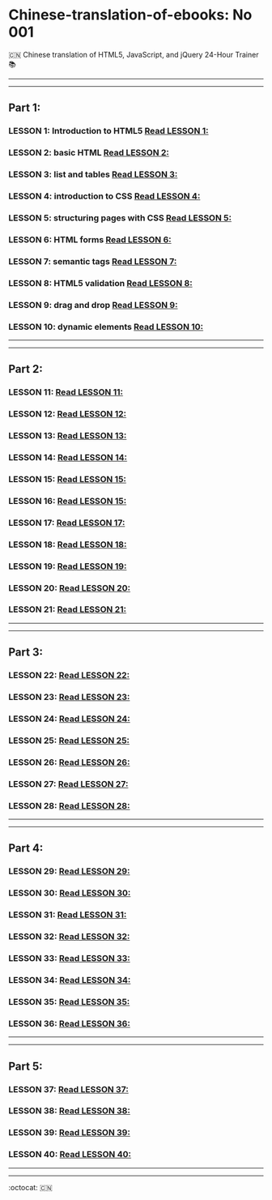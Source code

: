 # Chinese-translation-of-ebooks: No 001
 :cn: Chinese translation of  HTML5, JavaScript, and jQuery 24-Hour Trainer :books:

***
***

## Part 1:

### LESSON 1: Introduction to HTML5 [Read LESSON 1:](https://github.com/xgqfrms/Chinese-translation-of-ebooks/blob/gh-pages/Parts/Part-1/LESSON%2001.md)

### LESSON 2: basic HTML [Read LESSON 2:](https://github.com/xgqfrms/Chinese-translation-of-ebooks/blob/gh-pages/Parts/Part-1/LESSON%2002.md)

### LESSON 3: list and tables [Read LESSON 3:](https://github.com/xgqfrms/Chinese-translation-of-ebooks/blob/gh-pages/Parts/Part-1/LESSON%2003.md)

### LESSON 4: introduction to CSS [Read LESSON 4:](https://github.com/xgqfrms/Chinese-translation-of-ebooks/blob/gh-pages/Parts/Part-1/LESSON%2004.md)

### LESSON 5: structuring pages with CSS [Read LESSON 5:](https://github.com/xgqfrms/Chinese-translation-of-ebooks/blob/gh-pages/Parts/Part-1/LESSON%2005.md)

### LESSON 6: HTML forms [Read LESSON 6:](https://github.com/xgqfrms/Chinese-translation-of-ebooks/blob/gh-pages/Parts/Part-1/LESSON%2006.md)

### LESSON 7: semantic tags [Read LESSON 7:](https://github.com/xgqfrms/Chinese-translation-of-ebooks/blob/gh-pages/Parts/Part-1/LESSON%2007.md)

### LESSON 8: HTML5 validation [Read LESSON 8:](https://github.com/xgqfrms/Chinese-translation-of-ebooks/blob/gh-pages/Parts/Part-1/LESSON%2008.md)

### LESSON 9: drag and drop [Read LESSON 9:](https://github.com/xgqfrms/Chinese-translation-of-ebooks/blob/gh-pages/Parts/Part-1/LESSON%2009.md)

### LESSON 10: dynamic elements [Read LESSON 10:](https://github.com/xgqfrms/Chinese-translation-of-ebooks/blob/gh-pages/Parts/Part-1/LESSON%2010.md)


***
***

## Part 2:

### LESSON 11: [Read LESSON 11:]()

### LESSON 12: [Read LESSON 12:]()

### LESSON 13: [Read LESSON 13:]()

### LESSON 14: [Read LESSON 14:]()

### LESSON 15: [Read LESSON 15:]()

### LESSON 16: [Read LESSON 15:]()

### LESSON 17: [Read LESSON 17:]()

### LESSON 18: [Read LESSON 18:]()

### LESSON 19: [Read LESSON 19:]()

### LESSON 20: [Read LESSON 20:]()

### LESSON 21: [Read LESSON 21:]()


***
***

## Part 3:


### LESSON 22: [Read LESSON 22:]()

### LESSON 23: [Read LESSON 23:]()

### LESSON 24: [Read LESSON 24:]()

### LESSON 25: [Read LESSON 25:]()

### LESSON 26: [Read LESSON 26:]()

### LESSON 27: [Read LESSON 27:]()

### LESSON 28: [Read LESSON 28:]()


***
***

## Part 4:

### LESSON 29: [Read LESSON 29:]()

### LESSON 30: [Read LESSON 30:]()

### LESSON 31: [Read LESSON 31:]()

### LESSON 32: [Read LESSON 32:]()

### LESSON 33: [Read LESSON 33:]()

### LESSON 34: [Read LESSON 34:]()

### LESSON 35: [Read LESSON 35:]()

### LESSON 36: [Read LESSON 36:]()


***
***

## Part 5:

### LESSON 37: [Read LESSON 37:]()

### LESSON 38: [Read LESSON 38:]()

### LESSON 39: [Read LESSON 39:]()

### LESSON 40: [Read LESSON 40:]()

***
***

:octocat: :cn:
